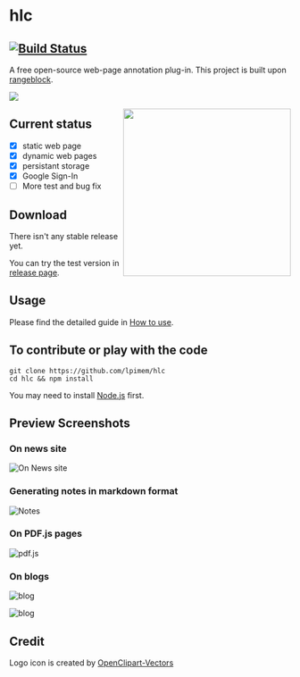 # hlc 

[![Build Status](https://travis-ci.org/lpimem/hlc.svg?branch=master)](https://travis-ci.org/lpimem/hlc)
----
A free open-source web-page annotation plug-in. This project is built upon [rangeblock](https://github.com/lpimem/rangeblock).

![](https://github.com/lpimem/hlc/raw/38c2d7d0ea2a08ac23c67bd0608441b27b0dfced/screenshots/highlight%20mode.gif)

<img align="right" height="300" src='https://github.com/lpimem/hlc/blob/master/icon/pen-1280.png'>

## Current status

- [x] static web page 
- [x] dynamic web pages
- [x] persistant storage 
- [x] Google Sign-In
- [ ] More test and bug fix

## Download

There isn't any stable release yet. 

You can try the test version in [release page](https://github.com/lpimem/hlc/releases). 

## Usage 

Please find the detailed guide in [How to use](https://github.com/lpimem/hlc/blob/master/How-To-Use.MD).

## To contribute or play with the code 

```
git clone https://github.com/lpimem/hlc
cd hlc && npm install 
```

You may need to install [Node.js](https://nodejs.org/en/download/) first.

## Preview Screenshots

### On news site
![On News site](https://raw.githubusercontent.com/lpimem/hlc/526cb35f8d685aed617e1fea360843222950a4cb/screenshots/on%20tc.png)

### Generating notes in markdown format
![Notes](https://raw.githubusercontent.com/lpimem/hlc/526cb35f8d685aed617e1fea360843222950a4cb/screenshots/generate%20notes.png)

### On PDF.js pages
![pdf.js](https://raw.githubusercontent.com/lpimem/hlc/526cb35f8d685aed617e1fea360843222950a4cb/screenshots/on%20pdf.js%20page.png)

### On blogs 
![blog](https://raw.githubusercontent.com/lpimem/hlc/526cb35f8d685aed617e1fea360843222950a4cb/screenshots/on%20blog%20site%201.png)

![blog](https://raw.githubusercontent.com/lpimem/hlc/526cb35f8d685aed617e1fea360843222950a4cb/screenshots/on%20blog%20site%202.png)

## Credit

Logo icon is created by [OpenClipart-Vectors](https://pixabay.com/en/users/OpenClipart-Vectors-30363/)
